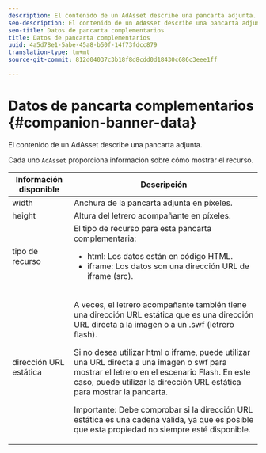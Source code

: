 ```yaml
---
description: El contenido de un AdAsset describe una pancarta adjunta.
seo-description: El contenido de un AdAsset describe una pancarta adjunta.
seo-title: Datos de pancarta complementarios
title: Datos de pancarta complementarios
uuid: 4a5d78e1-5abe-45a8-b50f-14f73fdcc879
translation-type: tm+mt
source-git-commit: 812d04037c3b18f8d8cdd0d18430c686c3eee1ff

---
```



# Datos de pancarta complementarios {#companion-banner-data}

El contenido de un AdAsset describe una pancarta adjunta.

<!--<a id="section_D730B4FD6FD749E9860B6A07FC110552"></a>-->

Cada uno `AdAsset` proporciona información sobre cómo mostrar el recurso.

<table id="table_760C885E2DCA4BE983CC57FDA7BD5B14"> 
 <thead> 
  <tr> 
   <th colname="col1" class="entry"> Información disponible </th> 
   <th colname="col2" class="entry"> Descripción </th> 
  </tr> 
 </thead>
 <tbody> 
  <tr> 
   <td colname="col1"> width </td> 
   <td colname="col2"> Anchura de la pancarta adjunta en píxeles. </td> 
  </tr> 
  <tr> 
   <td colname="col1"> height </td> 
   <td colname="col2"> Altura del letrero acompañante en píxeles. </td> 
  </tr> 
  <tr> 
   <td colname="col1"> tipo de recurso </td> 
   <td colname="col2">El tipo de recurso para esta pancarta complementaria: 
    <ul id="ul_A067787FE49E4B6095BE0AC1D447DBB3"> 
     <li id="li_02B7224C67004095B3F6E50FD21E507E">html: Los datos están en código HTML. </li> 
     <li id="li_5F37E14472424F808C6094F42009E676">iframe: Los datos son una dirección URL de iframe (src). </li> 
    </ul> </td> 
  </tr> 
  <tr> 
   <td colname="col1"> dirección URL estática </td> 
   <td colname="col2"> <p>A veces, el letrero acompañante también tiene una <span class="codeph"> dirección URL</span> estática que es una dirección URL directa a la imagen o a un <span class="codeph"> .swf</span> (letrero flash). </p> <p>Si no desea utilizar html o iframe, puede utilizar una URL directa a una imagen o swf para mostrar el letrero en el escenario Flash. En este caso, puede utilizar la <span class="codeph"> dirección URL</span> estática para mostrar la pancarta. </p> <p>Importante:  Debe comprobar si la dirección URL estática es una cadena válida, ya que es posible que esta propiedad no siempre esté disponible. </p> </td> 
  </tr> 
 </tbody> 
</table>

